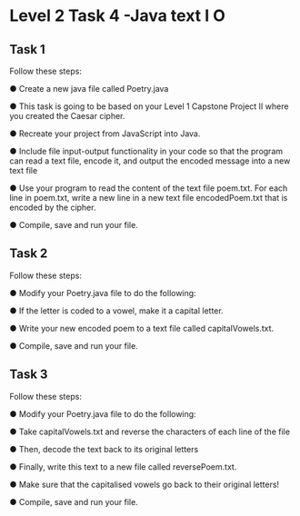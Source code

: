 # Level 2 Task 4 -Java text I O

## Task 1

Follow these steps:

● Create a new java file called Poetry.java

● This task is going to be based on your Level 1 Capstone Project II where you created the Caesar cipher.

● Recreate your project from JavaScript into Java.

● Include file input-output functionality in your code so that the program can read a text file, encode it, and output the encoded message into a new text file

● Use your program to read the content of the text file poem.txt. For each line in poem.txt, write a new line in a new text file encodedPoem.txt that is encoded by the cipher.

● Compile, save and run your file.

## Task 2

Follow these steps:

● Modify your Poetry.java file to do the following:

● If the letter is coded to a vowel, make it a capital letter.

● Write your new encoded poem to a text file called capitalVowels.txt.

● Compile, save and run your file.

## Task 3

Follow these steps:

● Modify your Poetry.java file to do the following:

● Take capitalVowels.txt and reverse the characters of each line of the file

● Then, decode the text back to its original letters

● Finally, write this text to a new file called reversePoem.txt.

● Make sure that the capitalised vowels go back to their original letters!

● Compile, save and run your file.
